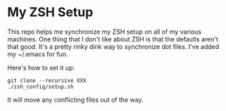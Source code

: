 # My ZSH Setup

This repo helps me synchronize my ZSH setup on all of my various machines. One thing that I don't like about ZSH is that the defaults aren't that good. It's a pretty rinky dink way to synchronize dot files. I've added my ~/.emacs for fun.

Here's how to set it up:

```
git clone --recursive XXX
./zsh_config/setup.sh
```

It will move any conflicting files out of the way.
